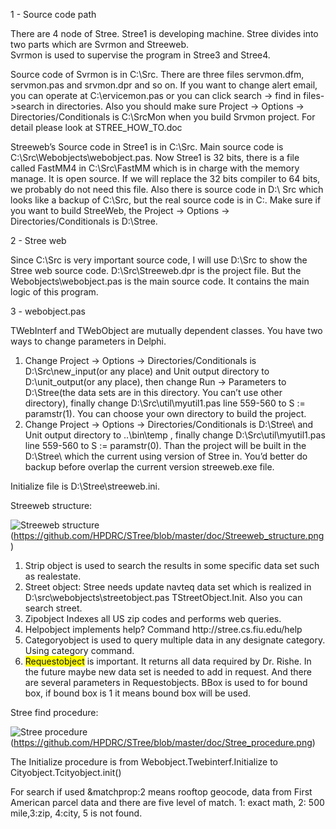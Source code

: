 ﻿1 - Source code path

There are 4 node of Stree. Stree1 is developing machine. Stree divides into two parts which are Svrmon and Streeweb.  
Svrmon is used to supervise the program in Stree3 and Stree4.

Source code of Svrmon is in C:\Src. There are three files servmon.dfm,  servmon.pas and srvmon.dpr and so on. If you want to change alert email, you can operate at C:\ervicemon.pas or you can click search -> find in files->search in directories. Also you should make sure Project -> Options -> Directories/Conditionals is C:\SrcMon when you build Srvmon project. For detail please look at STREE_HOW_TO.doc

Streeweb’s Source code in Stree1 is in C:\Src. Main source code is C:\Src\Webobjects\webobject.pas. Now Stree1 is 32 bits, there is a file called FastMM4 in C:\Src\FastMM which is in charge with the memory manage. It is open source. If we will replace the 32 bits compiler to 64 bits, we probably do not need this file. Also there is source code in D:\ Src which looks like a backup of C:\Src, but the real source code is in C:\. Make sure if you want to build StreeWeb, the Project -> Options -> Directories/Conditionals is D:\Stree.

2 - Stree web 

Since C:\Src is very important source code, I will use D:\Src to show the Stree web source code. D:\Src\Streeweb.dpr is the project file. But the Webobjects\webobject.pas is the main source code. It contains the main logic of this program. 

3 - webobject.pas

TWebInterf and TWebObject are mutually dependent classes. You have two ways to change parameters in Delphi.

1.	Change Project -> Options -> Directories/Conditionals is D:\Src\new_input(or any place) and  Unit output directory to D:\unit_output(or any place), then change Run -> Parameters  to D:\Stree\(the data sets are in this directory. You can’t use other directory), finally change D:\Src\util\myutil1.pas line 559-560 to S := paramstr(1). You can choose your own directory to build the project.
2.	Change Project -> Options -> Directories/Conditionals is D:\Stree\ and Unit output directory to ..\bin\temp , finally change D:\Src\util\myutil1.pas line 559-560 to S := paramstr(0). Than the project will be built in the D:\Stree\ which the current using version of Stree in. You’d better do backup before overlap the current version streeweb.exe file.

Initialize file is D:\Stree\streeweb.ini.

Streeweb structure:

![Streeweb structure] (https://github.com/HPDRC/STree/blob/master/doc/Streeweb_structure.png)

[Streeweb structure]: (https://github.com/HPDRC/STree/blob/master/doc/Streeweb_structure.png) "Streeweb structure"

1.	Strip object is used to search the results in some specific data set such as realestate. 
2.	Street object: Stree needs update navteq data set which is realized in D:\src\webobjects\streetobject.pas TStreetObject.Init. Also you can search street.
3.	Zipobject Indexes all US zip codes and performs web queries.
4.	Helpobject implements help? Command http&#58;&#47;&#47;stree&#46;cs&#46;fiu&#46;edu&#47;help
5.	Categoryobject is used to query multiple data in any designate category. Using category command.
6.	<span style="background-color: #FFFF00">Requestobject</span> is important. It returns all data required by Dr. Rishe. In the future maybe new data set is needed to add in request. And there are several parameters in Requestobjects. BBox is used to for bound box, if bound box is 1 it means bound box will be used.

Stree find procedure:

![Stree procedure] (https://github.com/HPDRC/STree/blob/master/doc/Stree_procedure.png)

[Stree procedure]: (https://github.com/HPDRC/STree/blob/master/doc/Stree_procedure.png) "Streeweb procedure"

The Initialize procedure is from Webobject.Twebinterf.Initialize to Cityobject.Tcityobject.init()

For search if used &matchprop:2 means rooftop geocode, data from First American parcel data and there are five level of match. 1: exact math, 2: 500 mile,3:zip, 4:city, 5 is not found. 
